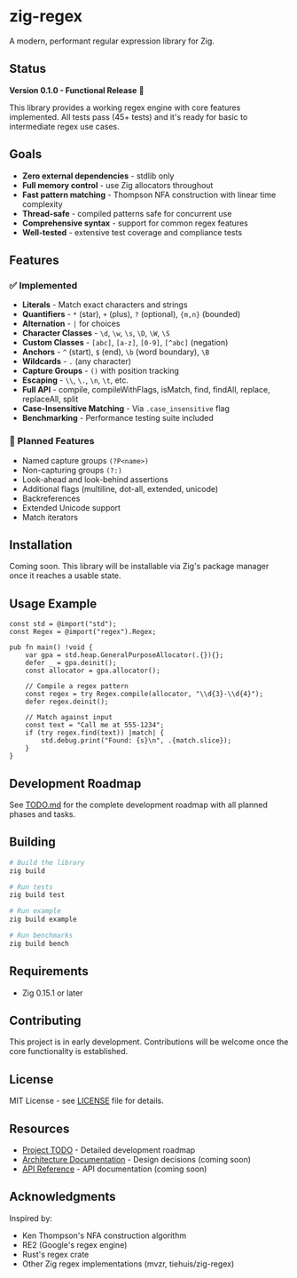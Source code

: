 # zig-regex

A modern, performant regular expression library for Zig.

## Status

**Version 0.1.0 - Functional Release** 🎉

This library provides a working regex engine with core features implemented. All tests pass (45+ tests) and it's ready for basic to intermediate regex use cases.

## Goals

- **Zero external dependencies** - stdlib only
- **Full memory control** - use Zig allocators throughout
- **Fast pattern matching** - Thompson NFA construction with linear time complexity
- **Thread-safe** - compiled patterns safe for concurrent use
- **Comprehensive syntax** - support for common regex features
- **Well-tested** - extensive test coverage and compliance tests

## Features

### ✅ Implemented
- **Literals** - Match exact characters and strings
- **Quantifiers** - `*` (star), `+` (plus), `?` (optional), `{m,n}` (bounded)
- **Alternation** - `|` for choices
- **Character Classes** - `\d`, `\w`, `\s`, `\D`, `\W`, `\S`
- **Custom Classes** - `[abc]`, `[a-z]`, `[0-9]`, `[^abc]` (negation)
- **Anchors** - `^` (start), `$` (end), `\b` (word boundary), `\B`
- **Wildcards** - `.` (any character)
- **Capture Groups** - `()` with position tracking
- **Escaping** - `\\`, `\.`, `\n`, `\t`, etc.
- **Full API** - compile, compileWithFlags, isMatch, find, findAll, replace, replaceAll, split
- **Case-Insensitive Matching** - Via `.case_insensitive` flag
- **Benchmarking** - Performance testing suite included

### 🚧 Planned Features
- Named capture groups `(?P<name>)`
- Non-capturing groups `(?:)`
- Look-ahead and look-behind assertions
- Additional flags (multiline, dot-all, extended, unicode)
- Backreferences
- Extended Unicode support
- Match iterators

## Installation

Coming soon. This library will be installable via Zig's package manager once it reaches a usable state.

## Usage Example

```zig
const std = @import("std");
const Regex = @import("regex").Regex;

pub fn main() !void {
    var gpa = std.heap.GeneralPurposeAllocator(.{}){};
    defer _ = gpa.deinit();
    const allocator = gpa.allocator();

    // Compile a regex pattern
    const regex = try Regex.compile(allocator, "\\d{3}-\\d{4}");
    defer regex.deinit();

    // Match against input
    const text = "Call me at 555-1234";
    if (try regex.find(text)) |match| {
        std.debug.print("Found: {s}\n", .{match.slice});
    }
}
```

## Development Roadmap

See [TODO.md](TODO.md) for the complete development roadmap with all planned phases and tasks.

## Building

```bash
# Build the library
zig build

# Run tests
zig build test

# Run example
zig build example

# Run benchmarks
zig build bench
```

## Requirements

- Zig 0.15.1 or later

## Contributing

This project is in early development. Contributions will be welcome once the core functionality is established.

## License

MIT License - see [LICENSE](LICENSE) file for details.

## Resources

- [Project TODO](TODO.md) - Detailed development roadmap
- [Architecture Documentation](docs/ARCHITECTURE.md) - Design decisions (coming soon)
- [API Reference](docs/API.md) - API documentation (coming soon)

## Acknowledgments

Inspired by:
- Ken Thompson's NFA construction algorithm
- RE2 (Google's regex engine)
- Rust's regex crate
- Other Zig regex implementations (mvzr, tiehuis/zig-regex)
